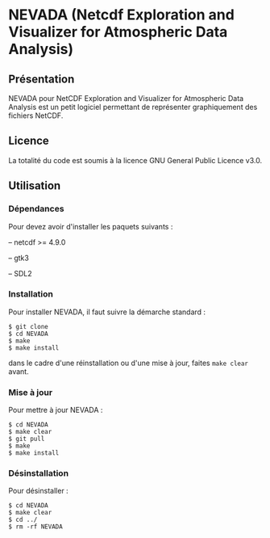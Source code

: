 # NEVADA (Netcdf Exploration and Visualizer for Atmospheric Data Analysis)

## Présentation
NEVADA pour NetCDF Exploration and Visualizer for Atmospheric Data Analysis est un petit logiciel permettant de représenter graphiquement des fichiers NetCDF.


## Licence
La totalité du code est soumis à la licence GNU General Public Licence v3.0.

## Utilisation

### Dépendances
Pour devez avoir d'installer les paquets suivants :

 – netcdf >= 4.9.0

 – gtk3

 – SDL2

### Installation
Pour installer NEVADA, il faut suivre la démarche standard :
```
$ git clone 
$ cd NEVADA
$ make
$ make install
```
dans le cadre d'une réinstallation ou d'une mise à jour, faites `make clear` avant.

### Mise à jour
Pour mettre à jour NEVADA :
```
$ cd NEVADA
$ make clear
$ git pull
$ make
$ make install
```
### Désinstallation
Pour désinstaller :
```
$ cd NEVADA
$ make clear
$ cd ../
$ rm -rf NEVADA
```

